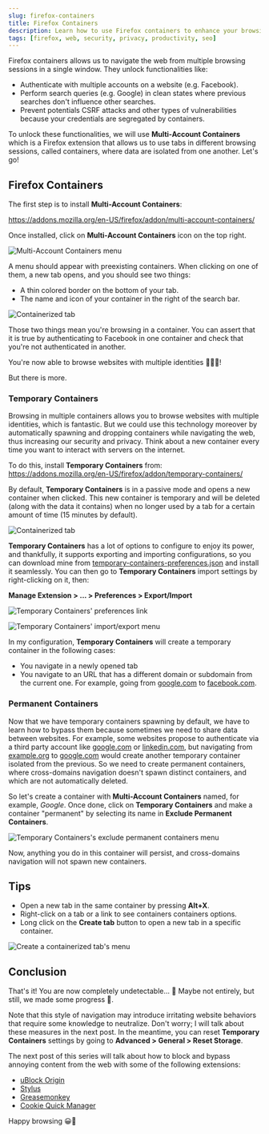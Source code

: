 ```yaml
---
slug: firefox-containers
title: Firefox Containers
description: Learn how to use Firefox containers to enhance your browsing experience and security.
tags: [firefox, web, security, privacy, productivity, seo]
---
```


Firefox containers allows us to navigate the web from multiple browsing sessions in a single window. They unlock functionalities like:

- Authenticate with multiple accounts on a website (e.g. Facebook).
- Perform search queries (e.g. Google) in clean states where previous searches don't influence other searches.
- Prevent potentials CSRF attacks and other types of vulnerabilities because your credentials are segregated by containers.

To unlock these functionalities, we will use **Multi-Account Containers** which is a Firefox extension that allows us to use tabs in different browsing sessions, called containers, where data are isolated from one another. Let's go!

<!--truncate-->

## Firefox Containers

The first step is to install **Multi-Account Containers**:

https://addons.mozilla.org/en-US/firefox/addon/multi-account-containers/

Once installed, click on **Multi-Account Containers** icon on the top right.

![Multi-Account Containers menu](https://dev-to-uploads.s3.amazonaws.com/i/wjc659wk4u3aqkjm5sah.png)

A menu should appear with preexisting containers. When clicking on one of them, a new tab opens, and you should see two things:

- A thin colored border on the bottom of your tab.
- The name and icon of your container in the right of the search bar.

![Containerized tab](https://dev-to-uploads.s3.amazonaws.com/i/nhiw5u5chi0wfz5ienmw.png)

Those two things mean you're browsing in a container. You can assert that it is true by authenticating to Facebook in one container and check that you're not authenticated in another.

You're now able to browse websites with multiple identities 🦾🚀🔥!

But there is more.

### Temporary Containers

Browsing in multiple containers allows you to browse websites with multiple identities, which is fantastic. But we could use this technology moreover by automatically spawning and dropping containers while navigating the web, thus increasing our security and privacy. Think about a new container every time you want to interact with servers on the internet.

To do this, install **Temporary Containers** from:
https://addons.mozilla.org/en-US/firefox/addon/temporary-containers/

By default, **Temporary Containers** is in a passive mode and opens a new container when clicked. This new container is temporary and will be deleted (along with the data it contains) when no longer used by a tab for a certain amount of time (15 minutes by default).

![Containerized tab](https://dev-to-uploads.s3.amazonaws.com/i/d2frv12r7jmrc346ic7s.png)

**Temporary Containers** has a lot of options to configure to enjoy its power, and thankfully, it supports exporting and importing configurations, so you can download mine from [temporary-containers-preferences.json](https://raw.githubusercontent.com/ctison/config/master/firefox/temporary-containers/preferences.json) and install it seamlessly. You can then go to **Temporary Containers** import settings by right-clicking on it, then:

**Manage Extension > ... > Preferences > Export/Import**

![Temporary Containers' preferences link](https://dev-to-uploads.s3.amazonaws.com/i/56dwb6blfefpud82a1pt.png)

![Temporary Containers' import/export menu](https://dev-to-uploads.s3.amazonaws.com/i/9p0y2ttus9b808lthn5s.png)

In my configuration, **Temporary Containers** will create a temporary container in the following cases:

- You navigate in a newly opened tab
- You navigate to an URL that has a different domain or subdomain from the current one. For example, going from [google.com](https://google.com) to [facebook.com](https://facebook.com).

### Permanent Containers

Now that we have temporary containers spawning by default, we have to learn how to bypass them because sometimes we need to share data between websites. For example, some websites propose to authenticate via a third party account like [google.com](https://google.com) or [linkedin.com](https://linkedin.com), but navigating from [example.org](https://example.org) to [google.com](https://google.com) would create another temporary container isolated from the previous. So we need to create permanent containers, where cross-domains navigation doesn't spawn distinct containers, and which are not automatically deleted.

So let's create a container with **Multi-Account Containers** named, for example, _Google_. Once done, click on **Temporary Containers** and make a container "permanent" by selecting its name in **Exclude Permanent Containers**.

![Temporary Containers's exclude permanent containers menu](https://dev-to-uploads.s3.amazonaws.com/i/wrx1tqyhvd8kqaqxfryc.png)

Now, anything you do in this container will persist, and cross-domains navigation will not spawn new containers.

## Tips

- Open a new tab in the same container by pressing **Alt+X**.
- Right-click on a tab or a link to see containers containers options.
- Long click on the **Create tab** button to open a new tab in a specific container.

![Create a containerized tab's menu](https://dev-to-uploads.s3.amazonaws.com/i/uxbkv4x55hzubbevyaqq.png)

## Conclusion

That's it! You are now completely undetectable... 🤨
Maybe not entirely, but still, we made some progress 🐥.

Note that this style of navigation may introduce irritating website behaviors that require some knowledge to neutralize. Don't worry; I will talk about these measures in the next post. In the meantime, you can reset **Temporary Containers** settings by going to **Advanced > General > Reset Storage**.

The next post of this series will talk about how to block and bypass annoying content from the web with some of the following extensions:

- [uBlock Origin](https://addons.mozilla.org/en-US/firefox/addon/ublock-origin/)
- [Stylus](https://addons.mozilla.org/en-US/firefox/addon/styl-us/)
- [Greasemonkey](https://addons.mozilla.org/en-US/firefox/addon/greasemonkey/)
- [Cookie Quick Manager](https://addons.mozilla.org/en-US/firefox/addon/cookie-quick-manager/)

Happy browsing 😀👀
